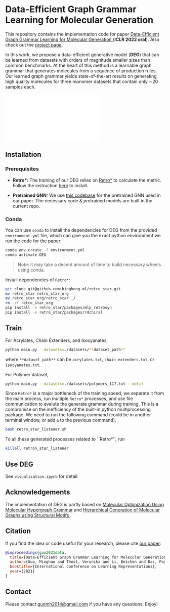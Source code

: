 # Data-Efficient Graph Grammar Learning for Molecular Generation
This repository contains the implementation code for paper [Data-Efficient Graph Grammar Learning for Molecular Generation 
](https://openreview.net/forum?id=l4IHywGq6a) (__ICLR 2022 oral__). Also check out the [project page]().

In this work, we propose a data-efficient generative model (__DEG__) that can be learned from datasets with orders of
magnitude smaller sizes than common benchmarks. At the heart of this method is a learnable graph grammar that generates molecules from a sequence of production rules. Our learned graph grammar yields state-of-the-art results on generating high quality molecules for
three monomer datasets that contain only ∼20 samples each.

![overview](assets/pipeline.pdf)

## Installation

### Prerequisites
- __Retro*:__ The training of our DEG relies on [Retro*](https://github.com/binghong-ml/retro_star) to calculate the metric. Follow the instruction [here](#conda) to install.

- __Pretrained GNN:__ We use [this codebase](https://github.com/snap-stanford/pretrain-gnns) for the pretrained GNN used in our paper. The necessary code & pretrained models are built in the current repo.


### Conda
You can use ``conda`` to install the dependencies for DEG from the provided ``environment.yml`` file, which can give you the exact python environment we run the code for the paper:
```bash
conda env create -f environment.yml
conda activate DEG
```
>Note: it may take a decent amount of time to build necessary wheels using conda.

Install dependencies of ``Retro*``:
```bash
git clone git@github.com:binghong-ml/retro_star.git
mv retro_star retro_star_org
mv retro_star_org/retro_star ./
rm -rf retro_star_org
pip install -e retro_star/packages/mlp_retrosyn
pip install -e retro_star/packages/rdchiral
```


## Train

For Acrylates, Chain Extenders, and Isocyanates, 
```bash
python main.py --datasets=./datasets/**dataset_path**
```
where ``**dataset_path**`` can be ``acrylates.txt``, ``chain_extenders.txt``, or ``isocyanates.txt``.

For Polymer dataset,
```bash
python main.py --datasets=./datasets/polymers_117.txt --motif
```

Since ``Retro*`` is a major bottleneck of the training speed, we separate it from the main process, run multiple ``Retro*`` processes, and use file communication to evalute the generate grammar during training. This is a compromise on the inefficiency of the built-in python multiprocessing package. We need to run the following command (could be in another terminal window, or add ``&`` to the previous command),
```bash
bash retro_star_listener.sh
```

To all these generated processes related to ``Retro*'', run
```bash
killall retron_star_listener
```


## Use DEG
See ``visualization.ipynb`` for detail.


## Acknowledgements
The implementation of DEG is partly based on [Molecular Optimization Using Molecular Hypergraph Grammar](https://github.com/ibm-research-tokyo/graph_grammar) and [Hierarchical Generation of Molecular Graphs using Structural Motifs
](https://github.com/wengong-jin/hgraph2graph).


## Citation
If you find the idea or code useful for your research, please cite [our paper](https://openreview.net/forum?id=l4IHywGq6a):
```bib
@inproceedings{guo2021data,
  title={Data-Efficient Graph Grammar Learning for Molecular Generation},
  author={Guo, Minghao and Thost, Veronika and Li, Beichen and Das, Payel and Chen, Jie and Matusik, Wojciech},
  booktitle={International Conference on Learning Representations},
  year={2021}
}
```


## Contact
Please contact guomh2014@gmail.com if you have any questions. Enjoy!
